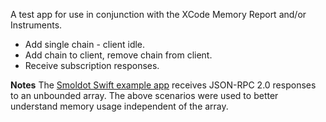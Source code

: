 A test app for use in conjunction with the XCode Memory Report and/or Instruments.

* Add single chain - client idle.
* Add chain to client, remove chain from client.
* Receive subscription responses.

**Notes**
The [Smoldot Swift example app](https://github.com/finsig/smoldot-swift-example) receives JSON-RPC 2.0 responses to an unbounded array. The above scenarios were used to better understand memory usage independent of the array.
